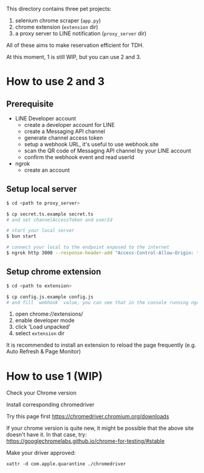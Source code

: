 This directory contains three pet projects:
1. selenium chrome scraper (`app.py`)
2. chrome extension (`extension` dir)
3. a proxy server to LINE notification (`proxy_server` dir)

All of these aims to make reservation efficient for TDH.

At this moment, 1 is still WIP, but you can use 2 and 3.

# How to use 2 and 3

## Prerequisite
- LINE Developer account
  - create a developer account for LINE
  - create a Messaging API channel
  - generate channel access token
  - setup a webhook URL, it's useful to use webhook.site
  - scan the QR code of Messaging API channel by your LINE account
  - confirm the webhook event and read userId
- ngrok
  - create an account


## Setup local server

```bash
$ cd <path to proxy_server>

$ cp secret.ts.example secret.ts
# and set channelAccessToken and userId

# start your local server
$ bun start

# connect your local to the endpoint exposed to the internet
$ ngrok http 3000 --response-header-add "Access-Control-Allow-Origin: *"
```

## Setup chrome extension

```bash
$ cd <path to extension>

$ cp config.js.example config.js
# and fill `webhook` value, you can see that in the console running ngrok
```

1. open chrome://extensions/
2. enable developer mode
3. click 'Load unpacked'
4. select `extension` dir

It is recommended to install an extension to reload the page frequently 
(e.g. Auto Refresh & Page Monitor)


# How to use 1 (WIP)

Check your Chrome version

Install corresponding chromedriver

Try this page first
https://chromedriver.chromium.org/downloads

If your chrome version is quite new, it might be possible that the above site doesn't have it. In that case, try:
https://googlechromelabs.github.io/chrome-for-testing/#stable


Make your driver approved:
```
xattr -d com.apple.quarantine ./chromedriver
```

